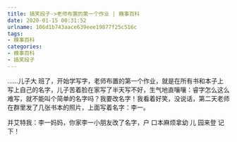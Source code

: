 ```yaml
---
title: 搞笑段子->老师布置的第一个作业 | 糗事百科
date: 2020-01-15 00:31:52
urlname: 106d1b743aace639eee19877f25c516c
tags: 
- 糗事百科
categories:
- 糗事百科
- 搞笑段子
---
```

……儿子大 班了，开始学写字，老师布置的第一个作业，就是在所有书和本子上写上自己的名字，儿子苦着脸在家写了半天写不好，生气地直嚷嚷：睿字怎么这么难写，就不能叫个简单的名字吗？我要改名字！我看着好笑，没说话，第二天老师在群里发了几张书本的照片，上面写着名字：李一。

并艾特我：李一妈妈，你家李一小朋友改了名字，户 口本麻烦拿幼  儿  园来登  记下！



